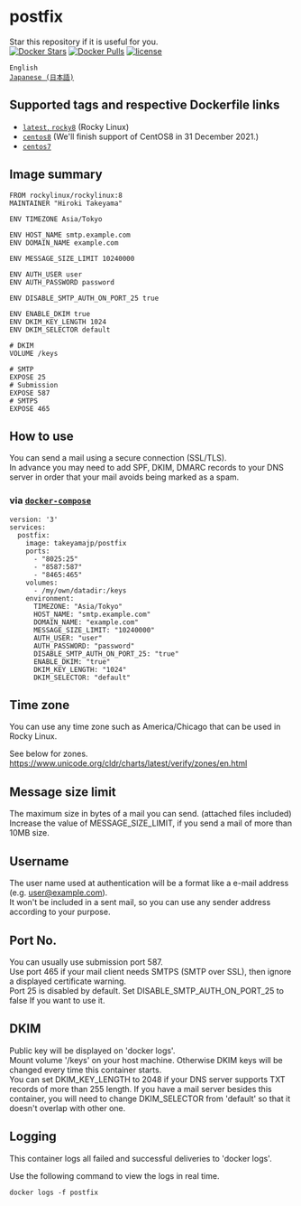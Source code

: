 # postfix
Star this repository if it is useful for you.  
[![Docker Stars](https://img.shields.io/docker/stars/takeyamajp/postfix.svg)](https://hub.docker.com/r/takeyamajp/postfix/)
[![Docker Pulls](https://img.shields.io/docker/pulls/takeyamajp/postfix.svg)](https://hub.docker.com/r/takeyamajp/postfix/)
[![license](https://img.shields.io/github/license/takeyamajp/docker-postfix.svg)](https://github.com/takeyamajp/docker-postfix/blob/master/LICENSE)

`English`  
[`Japanese (日本語)`](https://github.com/takeyamajp/docker-postfix/blob/master/README.ja.md)

## Supported tags and respective Dockerfile links  
- [`latest`, `rocky8`](https://github.com/takeyamajp/docker-postfix/blob/master/rocky8/Dockerfile) (Rocky Linux)
- [`centos8`](https://github.com/takeyamajp/docker-postfix/blob/master/centos8/Dockerfile) (We'll finish support of CentOS8 in 31 December 2021.)
- [`centos7`](https://github.com/takeyamajp/docker-postfix/blob/master/centos7/Dockerfile)

## Image summary
    FROM rockylinux/rockylinux:8  
    MAINTAINER "Hiroki Takeyama"
    
    ENV TIMEZONE Asia/Tokyo
    
    ENV HOST_NAME smtp.example.com  
    ENV DOMAIN_NAME example.com
    
    ENV MESSAGE_SIZE_LIMIT 10240000
    
    ENV AUTH_USER user  
    ENV AUTH_PASSWORD password
    
    ENV DISABLE_SMTP_AUTH_ON_PORT_25 true
    
    ENV ENABLE_DKIM true  
    ENV DKIM_KEY_LENGTH 1024  
    ENV DKIM_SELECTOR default
    
    # DKIM  
    VOLUME /keys
    
    # SMTP  
    EXPOSE 25  
    # Submission  
    EXPOSE 587  
    # SMTPS  
    EXPOSE 465

## How to use
You can send a mail using a secure connection (SSL/TLS).  
In advance you may need to add SPF, DKIM, DMARC records to your DNS server in order that your mail avoids being marked as a spam.

### via [`docker-compose`](https://github.com/docker/compose)

    version: '3'  
    services:  
      postfix:  
        image: takeyamajp/postfix  
        ports:  
          - "8025:25"  
          - "8587:587"  
          - "8465:465"  
        volumes:  
          - /my/own/datadir:/keys  
        environment:  
          TIMEZONE: "Asia/Tokyo"  
          HOST_NAME: "smtp.example.com"  
          DOMAIN_NAME: "example.com"  
          MESSAGE_SIZE_LIMIT: "10240000"  
          AUTH_USER: "user"  
          AUTH_PASSWORD: "password"  
          DISABLE_SMTP_AUTH_ON_PORT_25: "true"  
          ENABLE_DKIM: "true"  
          DKIM_KEY_LENGTH: "1024"  
          DKIM_SELECTOR: "default"

## Time zone
You can use any time zone such as America/Chicago that can be used in Rocky Linux.  

See below for zones.  
https://www.unicode.org/cldr/charts/latest/verify/zones/en.html

## Message size limit
The maximum size in bytes of a mail you can send. (attached files included)  
Increase the value of MESSAGE_SIZE_LIMIT, if you send a mail of more than 10MB size.

## Username
The user name used at authentication will be a format like a e-mail address (e.g. user@example.com).  
It won't be included in a sent mail, so you can use any sender address according to your purpose.

## Port No.
You can usually use submission port 587.  
Use port 465 if your mail client needs SMTPS (SMTP over SSL), then ignore a displayed certificate warning.  
Port 25 is disabled by default. Set DISABLE_SMTP_AUTH_ON_PORT_25 to false If you want to use it.

## DKIM
Public key will be displayed on 'docker logs'.  
Mount volume '/keys' on your host machine. Otherwise DKIM keys will be changed every time this container starts.  
You can set DKIM_KEY_LENGTH to 2048 if your DNS server supports TXT records of more than 255 length.
If you have a mail server besides this container, you will need to change DKIM_SELECTOR from 'default' so that it doesn't overlap with other one.

## Logging
This container logs all failed and successful deliveries to 'docker logs'.

Use the following command to view the logs in real time.

    docker logs -f postfix
